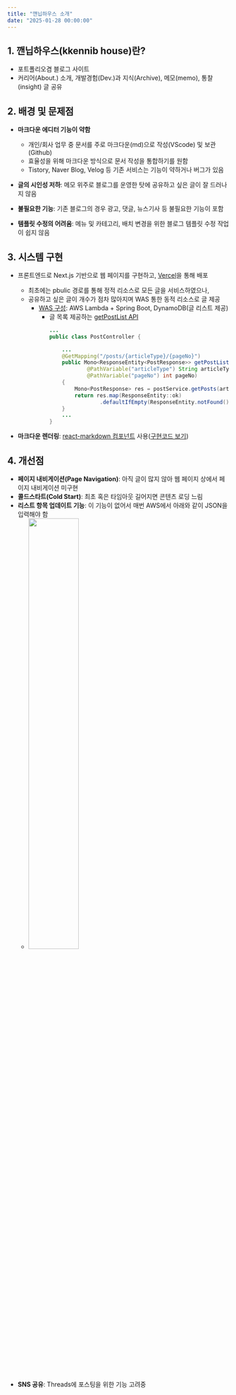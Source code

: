 ```yaml
---
title: "깬닙하우스 소개"
date: "2025-01-28 00:00:00"
---
```


## 1. 깬닙하우스(kkennib house)란?
- 포트폴리오겸 블로그 사이트
- 커리어(About.) 소개, 개발경험(Dev.)과 지식(Archive), 메모(memo), 통찰(insight) 글 공유

## 2. 배경 및 문제점

- **마크다운 에디터 기능이 약함**
  - 개인/회사 업무 중 문서를 주로 마크다운(md)으로 작성(VScode) 및 보관(Github)
  - 효율성을 위해 마크다운 방식으로 문서 작성을 통합하기를 원함
  - Tistory, Naver Blog, Velog 등 기존 서비스는 기능이 약하거나 버그가 있음

- **글의 시인성 저하**: 메모 위주로 블로그를 운영한 탓에 공유하고 싶은 글이 잘 드러나지 않음

- **불필요한 기능**: 기존 블로그의 경우 광고, 댓글, 뉴스기사 등 불필요한 기능이 포함

- **템플릿 수정의 어려움**: 메뉴 및 카테고리, 배치 변경을 위한 블로그 템플릿 수정 작업이 쉽지 않음

## 3. 시스템 구현
- 프론트엔드로 Next.js 기반으로 웹 페이지를 구현하고, [Vercel](https://namu.wiki/w/Vercel)을 통해 배포
    - 최초에는 pbulic 경로를 통해 정적 리소스로 모든 글을 서비스하였으나, 
    - 공유하고 싶은 글이 개수가 점차 많아지며 WAS 통한 동적 리소스로 글 제공
      - <a href='https://house.kkennib.net/post/archive/archive-8' target='_blank'>WAS 구성</a>: AWS Lambda + Spring Boot, DynamoDB(글 리스트 제공)
        - 글 목록 제공하는 [getPostList API](https://github.com/cerulean85/kkennibhouse-back/blob/main/src/main/java/net/kkennib/house/controllers/PostController.java)
            ```java
            ...
            public class PostController {

                ...
                @GetMapping("/posts/{articleType}/{pageNo}")
                public Mono<ResponseEntity<PostResponse>> getPostList(
                        @PathVariable("articleType") String articleType,
                        @PathVariable("pageNo") int pageNo)
                {
                    Mono<PostResponse> res = postService.getPosts(articleType, pageNo);
                    return res.map(ResponseEntity::ok)
                            .defaultIfEmpty(ResponseEntity.notFound().build());
                }
                ...
            }

            ```

- **마크다운 렌더링**: [react-markdown 컴포넌트](https://github.com/remarkjs/react-markdown) 사용([구현코드 보기](https://github.com/cerulean85/kkennibhouse/blob/main/app/post/%5Bcategory%5D/%5Bslug%5D/page.tsx))


## 4. 개선점
- **페이지 내비게이션(Page Navigation)**: 아직 글이 많지 않아 웹 페이지 상에서 페이지 내비게이션 미구현
- **콜드스타트(Cold Start)**: 최초 혹은 타임아웃 길어지면 콘텐츠 로딩 느림
- **리스트 항목 업데이트 기능**: 이 기능이 없어서 매번 AWS에서 아래와 같이 JSON을 입력해야 함
  - <img src='/images/dev/dev-12-1.png' width='50%'>
- **SNS 공유**: Threads에 포스팅을 위한 기능 고려중 